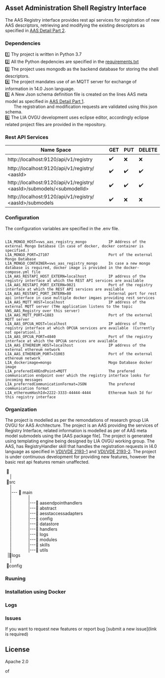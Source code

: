
## Asset Administration Shell Registry Interface 

The AAS Registry interface provides rest api services for registration of new AAS descriptors, retrieving and modifying the existing descriptors as specified in [AAS Detail Part 2](https://www.plattform-i40.de/PI40/Redaktion/DE/Downloads/Publikation/Details_of_the_Asset_Administration_Shell_Part_2_V1.html). 

### Dependencies

:one: Thy project is written in Python 3.7 <br />
:two: All the Python depdencies are specified in the [requirements.txt]() <br />
:three: The project uses mongodb as the backend database for storing the shell descriptors. <br />
:four: The project mandates use of an MQTT server for exchange of information in 14.0 Json language. <br />
:five: A New Json schema definition file is created on the lines AAS meta model as specified in [AAS Detail Part 1](https://www.plattform-i40.de/PI40/Redaktion/DE/Downloads/Publikation/Details_of_the_Asset_Administration_Shell_Part1_V3.html). <br />
&nbsp; &nbsp; &nbsp; &nbsp;The registration and modification requests are validated using this json schema.<br />
:six: The LIA OVGU development uses eclipse editor, accordingly eclipse related project files are provided in the repository.


### Rest API Services

|                         Name Space                                                  |        GET         |        PUT         |       DELETE       |
|------------------------------------------------------------------------------------ | ------------------ | ------------------ | ------------------ |
|http://localhost:9120/api/v1/registry                                                | :heavy_check_mark: |       :x:          |      :x:           |  
|http://localhost:9120/api/v1/registry/ &lt;aasId&gt;                                 | :heavy_check_mark: | :heavy_check_mark: | :heavy_check_mark: |              
|http://localhost:9120/api/v1/registry/ &lt;aasId&gt;/submodels/&lt;submodelId&gt;    | :heavy_check_mark: | :heavy_check_mark: | :heavy_check_mark: |              
|http://localhost:9120/api/v1/registry/ &lt;aasId&gt;/submodels                       | :heavy_check_mark: |       :x:          |      :x:           |                



### Configuration
The configuration variables are specified in the .env file. 
<pre><code>
LIA_MONGO_HOST=vws_aas_registry_mongo          IP Address of the external Mongo Database (In case of docker, docker container is specified.)
LIA_MONGO_PORT=27107                           Port of the external Mongo Database
LIA_MONGO_CONTAINER=vws_aas_registry_mongo     In case a new mongo database is required, docker image is provided in the docker-compose.yml file
LIA_AAS_RESTAPI_HOST_EXTERN=localhost          IP address of the registry interface at which the REST API services are available
LIA_AAS_RESTAPI_PORT_EXTERN=9021               Port of the registry interface at which the REST API services are available  
LIA_AAS_RESTAPI_PORT_INTERN=80                 Internal port for rest api interface in case multiple docker imgaes providing rest services
LIA_AAS_MQTT_HOST=localhost                    IP address of the external MQTT server (THe application listens to the topic VWS_AAS_Registry over this server) 
LIA_AAS_MQTT_PORT=1883                         Port of the external MQTT server 
LIA_AAS_OPCUA_HOST=localhost                   IP address of the registry interface at which OPCUA services are available  (Currently not operationl.)
LIA_AAS_OPCUA_PORT=4840                        Port of the registry interface at which the OPCUA services are available 
LIA_AAS_ETHEREUM_HOST=localhost                IP address of the external ethereum network  
LIA_AAS_ETHEREUM_PORT=31003                    Port of the external ethereum network 
LIA_dockerimage=mongo                          Mogo Database docker image
LIA_preferedI40EndPoint=MQTT                   The prefered communication endpoint over which the registry interface looks for incoming messages
LIA_preferredCommunicationFormat=JSON          The prefered communication format 
LIA_ethereumHashId=2222-3333-44444-4444        Ethereum hash Id for this registry interface 
</code></pre>

### Organization 
The project is modelled as per the remondations of research group LIA OVGU for AAS Architecture. The project is an AAS providing the services of
Registry Interface, related information is modelled as per of AAS meta model submodels using the [AAS package file]. The project is generated
using templating engine being designed by LIA OVGU working group. The AAS, has RegistryHandler skill that handles the registration requests
in I4.0 language as specified in [VDI/VDE 2193-1](https://www.vdi.de/richtlinien/details/vdivde-2193-blatt-1-sprache-fuer-i40-komponenten-struktur-von-nachrichten) and [VDI/VDE 2193-2](https://www.vdi.de/richtlinien/details/vdivde-2193-blatt-2-sprache-fuer-i40-komponenten-interaktionsprotokoll-fuer-ausschreibungsverfahren). 
The project is under continuous development for providing new features, however the basic rest api features remain unaffected.

&nbsp;:file_folder:<br />
&nbsp; &nbsp; |<br />
&nbsp;:file_folder:src<br />
&nbsp; &nbsp; |<br />
&nbsp; &nbsp; |--- :file_folder: main<br />
&nbsp; &nbsp; | &nbsp; &nbsp; &nbsp; &nbsp;&nbsp;&nbsp;&nbsp;&nbsp;&nbsp;&nbsp;|<br />
&nbsp; &nbsp; | &nbsp; &nbsp; &nbsp; &nbsp;&nbsp;&nbsp;&nbsp;&nbsp;&nbsp;&nbsp;|---:file_folder: aasendpointhandlers<br />
&nbsp; &nbsp; | &nbsp; &nbsp; &nbsp; &nbsp;&nbsp;&nbsp;&nbsp;&nbsp;&nbsp;&nbsp;|---:file_folder: abstract<br />
&nbsp; &nbsp; | &nbsp; &nbsp; &nbsp; &nbsp;&nbsp;&nbsp;&nbsp;&nbsp;&nbsp;&nbsp;|---:file_folder: aesstaccessadapters<br />
&nbsp; &nbsp; | &nbsp; &nbsp; &nbsp; &nbsp;&nbsp;&nbsp;&nbsp;&nbsp;&nbsp;&nbsp;|---:file_folder: config<br />
&nbsp; &nbsp; | &nbsp; &nbsp; &nbsp; &nbsp;&nbsp;&nbsp;&nbsp;&nbsp;&nbsp;&nbsp;|---:file_folder: datastore<br />
&nbsp; &nbsp; | &nbsp; &nbsp; &nbsp; &nbsp;&nbsp;&nbsp;&nbsp;&nbsp;&nbsp;&nbsp;|---:file_folder: handlers<br />
&nbsp; &nbsp; | &nbsp; &nbsp; &nbsp; &nbsp;&nbsp;&nbsp;&nbsp;&nbsp;&nbsp;&nbsp;|---:file_folder: logs<br />
&nbsp; &nbsp; | &nbsp; &nbsp; &nbsp; &nbsp;&nbsp;&nbsp;&nbsp;&nbsp;&nbsp;&nbsp;|---:file_folder: modules<br />
&nbsp; &nbsp; | &nbsp; &nbsp; &nbsp; &nbsp;&nbsp;&nbsp;&nbsp;&nbsp;&nbsp;&nbsp;|---:file_folder: skills<br />
&nbsp; &nbsp; | &nbsp; &nbsp; &nbsp; &nbsp;&nbsp;&nbsp;&nbsp;&nbsp;&nbsp;&nbsp;|---:file_folder: utils<br />
&nbsp; |:file_folder:logs<br />
&nbsp; &nbsp; |<br />
&nbsp;:file_folder:config<br />



### Ruuning 

### Installation using Docker 



### Logs

### Issues
If you want to request new features or report bug [submit a new issue](link is required)

## License

Apache 2.0


of 
